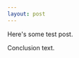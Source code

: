 ```yaml
---
layout: post
---
```

Here's some test post.

<meta charset="utf-8">

<style type="text/css">
/* 13. Basic Styling with CSS */

/* Style the lines by removing the fill and applying a stroke */
.line {
    fill: none;
    stroke: #ffab00;
    stroke-width: 3;
}
  
.overlay {
  fill: none;
  pointer-events: all;
}

/* Style the dots by assigning a fill and stroke */
.dot {
    fill: #ffab00;
    stroke: #fff;
}
  
  .focus circle {
  fill: none;
  stroke: steelblue;
}

</style>
<!-- Body tag is where we will append our SVG and SVG objects-->
<body>
</body>

<!-- Load in the d3 library -->
<script src="https://d3js.org/d3.v5.min.js"></script>
<script>

// 2. Use the margin convention practice 
var margin = {top: 50, right: 50, bottom: 50, left: 50}
  , width = window.innerWidth - margin.left - margin.right // Use the window's width 
  , height = window.innerHeight - margin.top - margin.bottom; // Use the window's height

// The number of datapoints
var n = 21;

// 5. X scale will use the index of our data
var xScale = d3.scaleLinear()
    .domain([0, n-1]) // input
    .range([0, width]); // output

// 6. Y scale will use the randomly generate number 
var yScale = d3.scaleLinear()
    .domain([0, 1]) // input 
    .range([height, 0]); // output 

// 7. d3's line generator
var line = d3.line()
    .x(function(d, i) { return xScale(i); }) // set the x values for the line generator
    .y(function(d) { return yScale(d.y); }) // set the y values for the line generator 
    .curve(d3.curveMonotoneX) // apply smoothing to the line

// 8. An array of objects of length N. Each object has key -> value pair, the key being "y" and the value is a random number
var dataset = d3.range(n).map(function(d) { return {"y": d3.randomUniform(1)() } })

// 1. Add the SVG to the page and employ #2
var svg = d3.select("body").append("svg")
    .attr("width", width + margin.left + margin.right)
    .attr("height", height + margin.top + margin.bottom)
  .append("g")
    .attr("transform", "translate(" + margin.left + "," + margin.top + ")");

// 3. Call the x axis in a group tag
svg.append("g")
    .attr("class", "x axis")
    .attr("transform", "translate(0," + height + ")")
    .call(d3.axisBottom(xScale)); // Create an axis component with d3.axisBottom

// 4. Call the y axis in a group tag
svg.append("g")
    .attr("class", "y axis")
    .call(d3.axisLeft(yScale)); // Create an axis component with d3.axisLeft

// 9. Append the path, bind the data, and call the line generator 
svg.append("path")
    .datum(dataset) // 10. Binds data to the line 
    .attr("class", "line") // Assign a class for styling 
    .attr("d", line); // 11. Calls the line generator 

// 12. Appends a circle for each datapoint 
svg.selectAll(".dot")
    .data(dataset)
  .enter().append("circle") // Uses the enter().append() method
    .attr("class", "dot") // Assign a class for styling
    .attr("cx", function(d, i) { return xScale(i) })
    .attr("cy", function(d) { return yScale(d.y) })
    .attr("r", 5)
      .on("mouseover", function(a, b, c) { 
  			console.log(a) 
        this.attr('class', 'focus')
		})
      .on("mouseout", function() {  })
//       .on("mousemove", mousemove);

//   var focus = svg.append("g")
//       .attr("class", "focus")
//       .style("display", "none");

//   focus.append("circle")
//       .attr("r", 4.5);

//   focus.append("text")
//       .attr("x", 9)
//       .attr("dy", ".35em");

//   svg.append("rect")
//       .attr("class", "overlay")
//       .attr("width", width)
//       .attr("height", height)
//       .on("mouseover", function() { focus.style("display", null); })
//       .on("mouseout", function() { focus.style("display", "none"); })
//       .on("mousemove", mousemove);
  
//   function mousemove() {
//     var x0 = x.invert(d3.mouse(this)[0]),
//         i = bisectDate(data, x0, 1),
//         d0 = data[i - 1],
//         d1 = data[i],
//         d = x0 - d0.date > d1.date - x0 ? d1 : d0;
//     focus.attr("transform", "translate(" + x(d.date) + "," + y(d.close) + ")");
//     focus.select("text").text(d);
//   }
</script>

Conclusion text.
